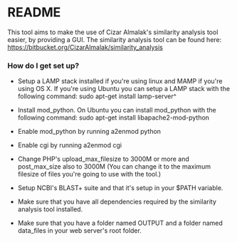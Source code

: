 # README #

This tool aims to make the use of Cizar Almalak's similarity analysis tool easier, by providing a GUI.
The similarity analysis tool can be found here: https://bitbucket.org/CizarAlmalak/similarity_analysis

### How do I get set up? ###

- Setup a LAMP stack installed if you're using linux
and MAMP if you're using OS X.
If you're using Ubuntu you can setup a LAMP stack with the following command: sudo apt-get install lamp-server^

- Install mod_python. On Ubuntu you can install mod_python with the following command: sudo apt-get install libapache2-mod-python
- Enable mod_python by running a2enmod python
- Enable cgi by running a2enmod cgi
- Change PHP's upload_max_filesize to 3000M or more and post_max_size also to 3000M
(You can change it to the maximum filesize of files you're going to use with the tool.)



- Setup NCBI's BLAST+ suite and that it's setup in your $PATH variable.
- Make sure that you have all dependencies required by the similarity analysis tool installed.
- Make sure that you have a folder named OUTPUT and a folder named data_files in your web server's root folder.


